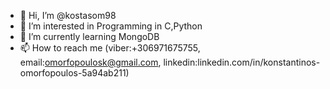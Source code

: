 - 👋 Hi, I’m @kostasom98
- 👀 I’m interested in Programming in C,Python
- 🌱 I’m currently learning MongoDB
- 📫 How to reach me (viber:+306971675755, email:omorfopoulosk@gmail.com, linkedin:linkedin.com/in/konstantinos-omorfopoulos-5a94ab211)

<!---
kostasom98/kostasom98 is a ✨ special ✨ repository because its `README.md` (this file) appears on your GitHub profile.
You can click the Preview link to take a look at your changes.
--->
